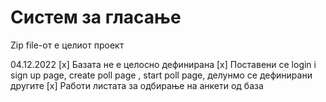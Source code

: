# Систем за гласање
Zip file-от е целиот проект

04.12.2022
[x] Базата не е целосно дефинирана
[x] Поставени се login i sign up page, create poll page , start poll page, делунмо се дефинирани другите 
[x] Работи листата за одбирање на анкети од база
